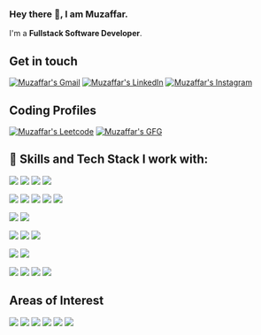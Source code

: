 ### Hey there 👋, I am Muzaffar.

I'm a **Fullstack Software Developer**.



## Get in touch

[![Muzaffar's Gmail](https://img.shields.io/badge/Gmail-D14836?style=for-the-badge&logo=gmail&logoColor=white)](mailto:bhatmuzaffar32@gmail.com?subject=Hey%20Muzaffar)
[![Muzaffar's LinkedIn](https://img.shields.io/badge/linkedin-%230077B5.svg?&style=for-the-badge&logo=linkedin&logoColor=white)](https://www.linkedin.com/in/muzaffarbhat)
[![Muzaffar's Instagram](https://img.shields.io/badge/Instagram-E4405F?style=for-the-badge&logo=instagram&logoColor=white)][instagram]

## Coding Profiles

[![Muzaffar's Leetcode](https://img.shields.io/badge/dynamic/json?style=for-the-badge&labelColor=black&color=%23ffa116&label=Leetcode&query=rating&url=https%3A%2F%2Fleetcode-badge.vercel.app%2Fapi%2Fusers%2Fmuzaffarbhat&logo=leetcode&logoColor=yellow)][leetcode]
[![Muzaffar's GFG](https://img.shields.io/badge/GeeksForGeeks-indigo.svg?&style=for-the-badge&logo=geeksforgeeks&logoColor=green)][geeksforgeeks]



<!--
GitHub Stats
------------
[![GitHub Streak](https://streak-stats.demolab.com?user=muzaffarbhat07&theme=gruvbox)](https://git.io/streak-stats)

[![Muzaffar's GitHub stats](https://github-readme-stats.vercel.app/api?username=muzaffarbhat07&show_icons=true&include_all_commits=true&count_private=true&hide=html,css&title_color=ffffff&text_color=c9cacc&icon_color=4AB197&bg_color=1A2B34)](https://github.com/muzaffarbhat07)

[![Muzaffar's Top Languages](https://github-readme-stats.vercel.app/api/top-langs/?username=muzaffarbhat07&layout=compact&langs_count=12&title_color=ffffff&hide=html,css&text_color=c9cacc&icon_color=4AB197&bg_color=1A2B34)](https://github.com/muzaffarbhat07)
-->

## 💼 Skills and Tech Stack I work with:


![](https://img.shields.io/badge/C++-00599C?style=for-the-badge&logo=C%2B%2B&logoColor=white)
![](https://img.shields.io/badge/JavaScript-323330?style=for-the-badge&logo=javascript&logoColor=F7DF1E)
![](https://img.shields.io/badge/TypeScript-007ACC?style=for-the-badge&logo=typescript&logoColor=white)
![](https://img.shields.io/badge/Python-FFD43B?style=for-the-badge&logo=python&logoColor=blue)


![](https://img.shields.io/badge/HTML5-E34F26?style=for-the-badge&logo=html5&logoColor=white)
![](https://img.shields.io/badge/Tailwind_CSS-38B2AC?style=for-the-badge&logo=tailwind-css&logoColor=white)
![](https://img.shields.io/badge/React-20232A?style=for-the-badge&logo=react&logoColor=61DAFB)
![](https://img.shields.io/badge/next%20js-000000?style=for-the-badge&logo=nextdotjs&logoColor=white)
![](https://img.shields.io/badge/Redux-593D88?style=for-the-badge&logo=redux&logoColor=white)


![](https://img.shields.io/badge/Node%20js-339933?style=for-the-badge&logo=nodedotjs&logoColor=white)
![](https://img.shields.io/badge/Express%20js-000000?style=for-the-badge&logo=express&logoColor=white)




![](https://img.shields.io/badge/MySQL-005C84?style=for-the-badge&logo=mysql&logoColor=white)
![](https://img.shields.io/badge/MongoDB-4EA94B?style=for-the-badge&logo=mongodb&logoColor=white)
![](https://img.shields.io/badge/redis-%23DD0031.svg?&style=for-the-badge&logo=redis&logoColor=white)

![](https://img.shields.io/badge/Mongoose-4EA94B?style=for-the-badge&logo=mongoose&logoColor=white)
![](https://img.shields.io/badge/Prisma-3982CE?style=for-the-badge&logo=Prisma&logoColor=white)


![](https://img.shields.io/badge/JWT-000000?style=for-the-badge&logo=JSON%20web%20tokens&logoColor=white)
![](https://img.shields.io/badge/GIT-E44C30?style=for-the-badge&logo=git&logoColor=white)
![](https://img.shields.io/badge/Linux-FCC624?style=for-the-badge&logo=linux&logoColor=black)
![](https://img.shields.io/badge/ChatGPT-74aa9c?style=for-the-badge&logo=openai&logoColor=white)




## Areas of Interest 

![](https://img.shields.io/badge/Microservices-informational?style=for-the-badge&logoColor=white&color=4AB197)
![](https://img.shields.io/badge/DistributedSystems-informational?style=for-the-badge&logoColor=white&color=4AB197)
![](https://img.shields.io/badge/SystemDesign-informational?style=for-the-badge&logoColor=white&color=4AB197)
![](https://img.shields.io/badge/DatabaseDesign-informational?style=for-the-badge&logoColor=white&color=4AB197)
![](https://img.shields.io/badge/FullstackEngineering-informational?style=for-the-badge&logoColor=white&color=4AB197)
![](https://img.shields.io/badge/CloudComputing-informational?style=for-the-badge&logoColor=white&color=4AB197)

<!--
## Socials

![](https://img.shields.io/badge/Bitbucket-0747a6?style=for-the-badge&logo=bitbucket&logoColor=white)
![](https://img.shields.io/badge/GitHub-100000?style=for-the-badge&logo=github&logoColor=white)
![](https://img.shields.io/badge/-LeetCode-FFA116?style=for-the-badge&logo=LeetCode&logoColor=black)
![](https://img.shields.io/badge/LinkedIn-0077B5?style=for-the-badge&logo=linkedin&logoColor=white)
![](https://img.shields.io/badge/AngelList-000000?style=for-the-badge&logo=AngelList&logoColor=white)
-->
<!--
**ashiqYousuf/ashiqYousuf** is a ✨ _special_ ✨ repository because its `README.md` (this file) appears on your GitHub profile.

Here are some ideas to get you started:

- 🔭 I’m currently working on ...
- 🌱 I’m currently learning ...
- 👯 I’m looking to collaborate on ...
- 🤔 I’m looking for help with ...
- 💬 Ask me about ...
- 📫 How to reach me: ...
- 😄 Pronouns: ...
- ⚡ Fun fact: ...
-->


<!--
### 👋 Hi there, I’m Muzaffar.


## I'm a software developer and a problem solving freak.
- 👀 I’m interested in anything involving coding.
- 🌱 I’m currently working as full time SDE.
- 💞️ I’m looking to collaborate with other developers part time to solve some real world problems.
- 🥅 2024 Goals: Contribute to Open Source projects.

### My Coding Profiles:

[<img align="left" alt="muzaffarbhat | GFG" width="22px" src="https://cdn.jsdelivr.net/npm/simple-icons@v3/icons/geeksforgeeks.svg" />][geeksforgeeks]
[<img align="left" alt="muzaffarbhat | LeetCode" width="22px" src="https://cdn.jsdelivr.net/npm/simple-icons@v3/icons/leetcode.svg" />][leetcode]

<br />


### 📫 Connect with me:

[<img align="left" alt="muzaffarbhat | LinkedIn" width="22px" src="https://cdn.jsdelivr.net/npm/simple-icons@v3/icons/linkedin.svg" />][linkedin]
[<img align="left" alt="muzaffarbhat | Instagram" width="22px" src="https://cdn.jsdelivr.net/npm/simple-icons@v3/icons/instagram.svg" />][instagram]

<br />

### Languages and Tools:

[<img align="left" alt="Visual Studio Code" width="26px" src="https://cdn.jsdelivr.net/npm/simple-icons@3.13.0/icons/visualstudiocode.svg" />](https://code.visualstudio.com/)
[<img align="left" alt="HTML5" width="26px" src="https://cdn.jsdelivr.net/npm/simple-icons@3.13.0/icons/html5.svg" />](https://developer.mozilla.org/en-US/docs/Web/HTML)
[<img align="left" alt="CSS3" width="26px" src="https://cdn.jsdelivr.net/npm/simple-icons@3.13.0/icons/css3.svg" />](https://developer.mozilla.org/en-US/docs/Web/CSS)
[<img align="left" alt="Sass" width="26px" src="https://cdn.jsdelivr.net/npm/simple-icons@3.13.0/icons/sass.svg" />](https://sass-lang.com/)
[<img align="left" alt="JavaScript" width="26px" src="https://cdn.jsdelivr.net/npm/simple-icons@3.13.0/icons/javascript.svg" />](https://developer.mozilla.org/en-US/docs/Web/JavaScript)
[<img align="left" alt="React" width="26px" src="https://cdn.jsdelivr.net/npm/simple-icons@3.13.0/icons/react.svg" />](https://reactjs.org/)
[<img align="left" alt="Node.js" width="26px" src="https://cdn.jsdelivr.net/npm/simple-icons@3.13.0/icons/node-dot-js.svg" />](https://nodejs.org/en/)
[<img align="left" alt="MySQL" width="26px" src="https://cdn.jsdelivr.net/npm/simple-icons@3.13.0/icons/mysql.svg" />](https://www.mysql.com/)
[<img align="left" alt="MongoDB" width="26px" src="https://cdn.jsdelivr.net/npm/simple-icons@3.13.0/icons/mongodb.svg" />](https://www.mongodb.com/)
[<img align="left" alt="Git" width="26px" src="https://cdn.jsdelivr.net/npm/simple-icons@3.13.0/icons/git.svg" />](https://git-scm.com/)
[<img align="left" alt="GitHub" width="26px" src="https://cdn.jsdelivr.net/npm/simple-icons@3.13.0/icons/github.svg" />](https://github.com/)
[<img align="left" alt="Terminal" width="26px" src="https://cdn.jsdelivr.net/npm/simple-icons@3.13.0/icons/powershell.svg" />](https://www.microsoft.com/en-us/p/windows-terminal/9n0dx20hk701?activetab=pivot:overviewtab)

<br />
<br />
-->



[linkedin]: https://linkedin.com/in/muzaffarbhat
[instagram]: https://instagram.com/_muzaffarbhat07
[geeksforgeeks]: https://auth.geeksforgeeks.org/user/muzaffarbhat/practice/
[leetcode]: https://leetcode.com/muzaffarbhat/

<!---
muzaffarbhat07/muzaffarbhat07 is a ✨ special ✨ repository because its `README.md` (this file) appears on your GitHub profile.
You can click the Preview link to take a look at your changes.
--->
